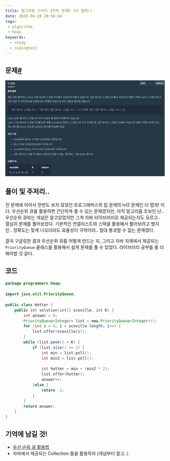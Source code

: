 ```yaml
---
title: 알고리즘 스터디 3주차 문제2 (더 맵게!)
date: 2020-04-28 20:56:34
tags:
 - algorithm
 - heap
keywords:
  - study
  - codingtest
---
```


## 문제[#](https://programmers.co.kr/learn/courses/30/lessons/42626)

<img src="images/algorithm-3-2.png" alt="algorithm-3-2" style="zoom:150%;" />

## 풀이 및 주저리..

전 문제에 이어서 한번도 보지 않았던 프로그래머스의 힙 문제의 lvl2 문제인 더 맵게! 이다. 우선순위 큐를 활용하면 간단하게 풀 수 있는 문제였지만, 아직 알고리즘 초보인 난.. 우선순위 큐라는 개념은 알고있었지만 그게 자바 라이브러리로 제공되는지도 모르고.. 열심히 문제를 풀어보았다. 기본적인 연결리스트와 스택을 활용해서 풀어보려고 했지만.. 정확도는 맞게 나오더라도 효율성이 극악이라.. 절대 통과할 수 없는 문제였다.

결국 구글링한 결과 우선순위 큐를 어떻게 만드는 지, 그리고 자바 자체에서 제공되는 `PriorityQueue` 클래스를 활용해서 쉽게 문제를 풀 수 있었다. 라이브러리 공부를 좀 더 해야할 것 같다.



## 코드

```java
package programmers.heap;

import java.util.PriorityQueue;

public class Hotter {
	public int solution(int[] scoville, int K) {
		int answer = 0;
		PriorityQueue<Integer> list = new PriorityQueue<Integer>();
		for (int i = 0; i < scoville.length; i++) {
			list.offer(scoville[i]);
		}
		while (list.peek() < K) {
			if (list.size() >= 2) {
				int min = list.poll();
				int min2 = list.poll();

				int hotter = min + (min2 * 2);
				list.offer(hotter);
				answer++;
			}else {
				return -1;
			}
		}
		return answer;
	}
}

```

## 기억에 남길 것!

- [우선 순위 큐 활용법](https://cjh5414.github.io/priorityqueue/)
- 자바에서 제공되는 Collection 들을 활용하자 (개념부터 알고..)

